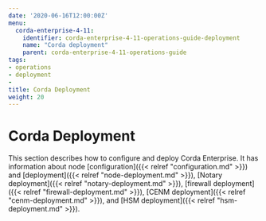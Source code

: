 ```yaml
---
date: '2020-06-16T12:00:00Z'
menu:
  corda-enterprise-4-11:
    identifier: corda-enterprise-4-11-operations-guide-deployment
    name: "Corda deployment"
    parent: corda-enterprise-4-11-operations-guide
tags:
- operations
- deployment
-
title: Corda Deployment
weight: 20
---
```


# Corda Deployment

This section describes how to configure and deploy Corda Enterprise. It has information about node [configuration]({{< relref "configuration.md" >}}) and [deployment]({{< relref "node-deployment.md" >}}), [Notary deployment]({{< relref "notary-deployment.md" >}}), [firewall deployment]({{< relref "firewall-deployment.md" >}}), [CENM deployment]({{< relref "cenm-deployment.md" >}}), and [HSM deployment]({{< relref "hsm-deployment.md" >}}).

